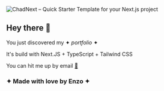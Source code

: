 ![ChadNext – Quick Starter Template for your Next.js project](https://repository-images.githubusercontent.com/644861240/7dfaac30-9ee9-4e52-a4f2-daa2b1944d4f)

## Hey there 👋

You just discovered my ✦ *portfolio* ✦

It's build with Next.JS + TypeScript + Tailwind CSS

You can hit me up by email [📧](mailto:enzo.bacqueyrisses@gmail.com)

### ✦ Made with love by Enzo ✦
